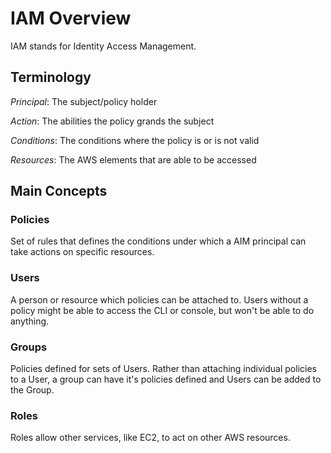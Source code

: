 # IAM Overview

IAM stands for Identity Access Management.

## Terminology

*Principal*: The subject/policy holder

*Action*: The abilities the policy grands the subject

*Conditions*: The conditions where the policy is or is not valid

*Resources*: The AWS elements that are able to be accessed 

## Main Concepts 

### Policies 

Set of rules that defines the conditions under which a AIM principal can
take actions on specific resources.

### Users

A person or resource which policies can be attached to.
Users without a policy might be able to access the CLI or console, but won't be
able to do anything.

### Groups

Policies defined for sets of Users. Rather than attaching individual policies to
a User, a group can have it's policies defined and Users can be added to the
Group.

### Roles

Roles allow other services, like EC2, to act on other AWS resources. 


